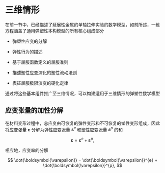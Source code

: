 # 三维情形

在前一节中，已经描述了延展性金属的单轴拉伸实验的数学模型，如前所述，一维方程涵盖了通用弹塑性本构模型的所有核心组成部分

- 弹塑性应变的分解

- 弹性行为的描述

- 基于屈服函数定义的屈服准则

- 描述塑性应变演化的塑性流动法则

- 表征屈服极限演变的硬化定律

通过将这些基本组件推广至三维情况，可以构建适用于三维情形的弹塑性数学模型

## 应变张量的加性分解

在材料变形过程中，总应变由可恢复的弹性变形和不可恢复的塑性变形组成，因此将应变张量 $\boldsymbol{\varepsilon}$ 分解为弹性应变张量 $\boldsymbol{\varepsilon}^{e}$ 和塑性应变张量 $\boldsymbol{\varepsilon}^{p}$ 的和

$$
\boldsymbol{\varepsilon} = \boldsymbol{\varepsilon}^{e} + \boldsymbol{\varepsilon}^{p},
$$

相应地，应变率的分解

$$
\dot{\boldsymbol{\varepsilon}} = \dot{\boldsymbol{\varepsilon}}^{e} + \dot{\boldsymbol{\varepsilon}}^{p},
$$

## 
